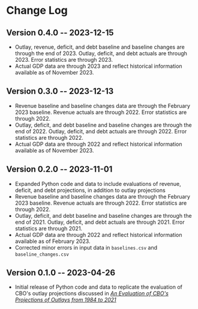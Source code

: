 # Change Log

## Version 0.4.0 -- 2023-12-15
* Outlay, revenue, deficit, and debt baseline and baseline changes are through the end of 2023. Outlay, deficit, and debt actuals are through 2023. Error statistics are through 2023.
* Actual GDP data are through 2023 and reflect historical information available as of November 2023.

## Version 0.3.0 -- 2023-12-13
* Revenue baseline and baseline changes data are through the February 2023 baseline. Revenue actuals are through 2022. Error statistics are through 2022.
* Outlay, deficit, and debt baseline and baseline changes are through the end of 2022. Outlay, deficit, and debt actuals are through 2022. Error statistics are through 2022.
* Actual GDP data are through 2022 and reflect historical information available as of November 2023.

## Version 0.2.0 -- 2023-11-01
* Expanded Python code and data to include evaluations of revenue, deficit, and debt projections, in addition to outlay projections
* Revenue baseline and baseline changes data are through the February 2023 baseline. Revenue actuals are through 2022. Error statistics are through 2022.
* Outlay, deficit, and debt baseline and baseline changes are through the end of 2021. Outlay, deficit, and debt actuals are through 2021. Error statistics are through 2021.
* Actual GDP data are through 2022 and reflect historical information available as of February 2023.
* Corrected minor errors in input data in `baselines.csv` and `baseline_changes.csv`

## Version 0.1.0 -- 2023-04-26
* Initial release of Python code and data to replicate the evaluation of CBO's outlay projections discussed in [*An Evaluation of CBO's Projections of Outlays from 1984 to 2021*](https://www.cbo.gov/publication/58613)

